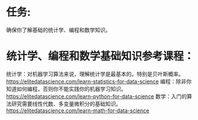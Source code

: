 # 任务:
  确保你了解基础的统计学、编程和数学知识。

# 统计学、编程和数学基础知识参考课程：
统计学：对机器学习算法来说，理解统计学是最基本的。特别是贝叶斯概率。
  https://elitedatascience.com/learn-statistics-for-data-science
编程：除非你知道如何编程，否则你不能实践你的机器学习知识。
  https://elitedatascience.com/learn-python-for-data-science
数学：入门的算法研究需要线性代数、多变量微积分的基础知识。
  https://elitedatascience.com/learn-math-for-data-science